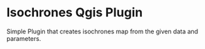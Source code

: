 Isochrones Qgis Plugin
=======

Simple Plugin that creates isochrones map from the given data and parameters.
